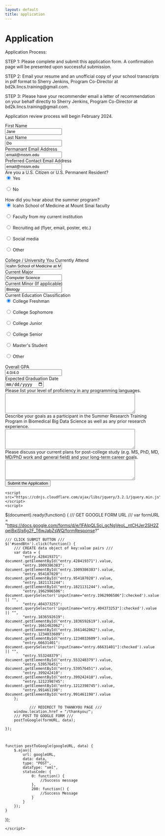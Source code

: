 ```yaml
---
layout: default
title: application
---
```




<div id="application">
  <h1 class="pageTitle">Application</h1>
  <iframe name="hidden_iframe" id="hidden_iframe" style="display:none;" ></iframe>
  <div class="">
    <p class="intro">Application Process:</p>
    <p>
STEP 1: Please complete and submit this application form. A confirmation page will be presented upon successful submission.</p>
<p>STEP 2: Email your resume and an unofficial copy of your school transcripts in pdf format to Sherry Jenkins, Program Co-Director at bd2k.lincs.training@gmail.com. </p>
<p>STEP 3: Please have your recommender email a letter of recommendation on your behalf directly to Sherry Jenkins, Program Co-Director at bd2k.lincs.training@gmail.com.</p>

<p>Application review process will begin February 2024.</p>


<div class="form-container">
    <div class="form-group row ">
      <label for="example-text-input" class="col-4 col-form-label">First Name</label>
      <div class="col-8">
        <input class="form-control" type="text" value="Jane" id="entry.428419371">
      </div>
    </div>
    <div class="form-group row">
      <label for="entry.1009386383" class="col-4 col-form-label">Last Name</label>
      <div class="col-8">
        <input class="form-control" type="text" value="Do" id="entry.1009386383">
      </div>
    </div>
    <div class="form-group row">
      <label for="entry.954187020" class="col-4 col-form-label">Permanant Email Address</label>
      <div class="col-8">
        <input class="form-control" type="email" value="email@mssm.edu" id="entry.954187020">
      </div>
    </div>
     <div class="form-group row">
      <label for="entry.1821131244" class="col-4 col-form-label">Preferred Contact Email Address</label>
      <div class="col-8">
        <input class="form-control" type="email" value="email@mssm.edu" id="entry.1821131244">
      </div>
      </div>
       <div class="form-group row">
      <label for="entry.1962906506" class="col-form-label">Are you a U.S. Citizen or U.S. Permanent Resident? </label>
      <div class="col-5">
        <input type="radio" id="i21" name="entry.1962906506" value="Yes" checked>
    <label for="i21"> Yes </label><br><br>
      <input type="radio" id="i24" name="entry.1962906506" value="No">
    <label for="i24"> No </label><br><br>
      </div></div>
       <div class="form-group row">
      <label for="entry.404373253" class="-4 col-form-label">How did you hear about the summer program?  </label>
      <div class="col-8">
        <input type="radio" id="i31" name="entry.404373253" value="Icahn School of Medicine at Mount Sinai faculty" checked>
    <label for="i31"> Icahn School of Medicine at Mount Sinai faculty </label><br><br>
      <input type="radio" id="i34" name="entry.404373253" value="Faculty from my current institution">
    <label for="i34"> Faculty from my current institution </label><br><br>
     <input type="radio" id="i37" name="entry.404373253" value="Recruiting ad (flyer, email, poster, etc.)">
    <label for="i37"> Recruiting ad (flyer, email, poster, etc.) </label><br><br>
     <input type="radio" id="i40" name="entry.404373253" value="Social media">
    <label for="i40"> Social media </label><br><br>
     <input type="radio" id="i43" name="entry.404373253" value="other">
    <label for="i43"> Other </label><br><br>
      </div></div>
        <div class="form-group row">
      <label for="entry.1836592619" class="col-4 col-form-label">College / University You Currently Attend
</label>
      <div class="col-8">
        <input class="form-control" type="text" value="Icahn School of Medicine at Mount Sinai" id="entry.1836592619">
      </div>
      </div>
        <div class="form-group row">
      <label for="entry.1661462062" class="col-4 col-form-label">Current Major
</label>
      <div class="col-8">
        <input class="form-control" type="text" value="Computer Science" id="entry.1661462062">
      </div>
      </div>
            <div class="form-group row">
      <label for="entry.1234033609" class="col-4 col-form-label">Current Minor (If applicable)
</label>
      <div class="col-8">
        <input class="form-control" type="text" value="Biology" id="entry.1234033609">
      </div>
      </div>
      <div class="form-group row">
      <label for="entry.66631401" class="col-4 col-form-label">Current Education Classification </label>
      <div class="col-8">
        <input type="radio" id="i62" name="entry.66631401" value="College Freshman" checked>
    <label for="i62"> College Freshman </label><br><br>
      <input type="radio" id="i65" name="entry.66631401" value="College Sophomore">
    <label for="i65"> College Sophomore </label><br><br>
     <input type="radio" id="i68" name="entry.66631401" value="College Junior">
    <label for="i68"> College Junior </label><br><br>
     <input type="radio" id="i71" name="entry.66631401" value="College Senior">
    <label for="i71"> College Senior </label><br><br>
     <input type="radio" id="i74" name="entry.66631401" value="Master's Student">
    <label for="i74"> Master's Student </label><br><br>
     <input type="radio" id="i77" name="entry.66631401" value="Other">
    <label for="i77"> Other </label><br><br>
      </div></div> 
       <div class="form-group row">
      <label for="entry.553248379" class="col-4 col-form-label"> Overall GPA
</label>
      <div class="col-8">
        <input class="form-control" type="text" value="4.0/4.0" id="entry.553248379">
      </div>
      </div>
          <div class="form-group row">
      <label for="entry.539576451" class="col-4 col-form-label">Expected Graduation Date
</label>
      <div class="col-8">
        <input class="form-control" type="date" value="Biology" id="entry.539576451">
      </div>
      </div>
       <div class="form-group ">
      <label for="entry.399242410" class="col-form-label">Please list your level of proficiency in any programming languages.</label>
      <div class="">
        <textarea class="form-control" type="text" value="Python 10/10" id="entry.399242410"  rows="4" cols="50"></textarea>
      </div>
      </div>
      <div class="form-group ">
      <label for="entry.1212398745" class="col-form-label">Describe your goals as a participant in the Summer Research Training Program in Biomedical Big Data Science as well as any prior research experience. </label>
      <div class="">
        <textarea class="form-control" type="text" id="entry.1212398745"  rows="4" cols="50"></textarea>
      </div>
      </div>
         <div class="form-group ">
      <label for="entry.991461198" class="col-form-label">Please discuss your current plans for post-college study (e.g. MS, PhD, MD, MD/PhD work and general field) and your long-term career goals. </label>
      <div class="">
        <textarea class="form-control" type="text" id="entry.991461198"  rows="4" cols="50"></textarea>
      </div>
      </div>
    <div class="row">
      <div class="col">
        <button id="sendBtn" type="button" class="btn btn-primary btn-lg btn-block">Submit the Application</button>
      </div>
    </div>
  </div>



    <script src="https://cdnjs.cloudflare.com/ajax/libs/jquery/3.2.1/jquery.min.js"></script>
    <script>
$(document).ready(function() {
    /// GET GOOGLE FORM URL ///
    var formURL = "https://docs.google.com/forms/d/e/1FAIpQLScj_gcNgVeoL_ntCHJer2SH2ZqeiBxiSls6g2F_T6wJabZsWQ/formResponse?"

    /// CLICK SUBMIT BUTTON ///
    $('#sendBtn').click(function() {
        /// CREATE data object of key:value pairs ///
        var data = {
            "entry.428419371": document.getElementById("entry.428419371").value,
            "entry.1009386383": document.getElementById("entry.1009386383").value,
            "entry.954187020": document.getElementById("entry.954187020").value,
            "entry.1821131244": document.getElementById("entry.1821131244").value,
            "entry.1962906506": document.querySelector('input[name="entry.1962906506"]:checked').value || "",
            "entry.404373253": document.querySelector('input[name="entry.404373253"]:checked').value || "",
            "entry.1836592619": document.getElementById("entry.1836592619").value,
            "entry.1661462062": document.getElementById("entry.1661462062").value,
            "entry.1234033609": document.getElementById("entry.1234033609").value,
            "entry.66631401": document.querySelector('input[name="entry.66631401"]:checked').value || "",
            "entry.553248379": document.getElementById("entry.553248379").value,
            "entry.539576451": document.getElementById("entry.539576451").value,
            "entry.399242410": document.getElementById("entry.399242410").value,
            "entry.1212398745": document.getElementById("entry.1212398745").value,
            "entry.991461198": document.getElementById("entry.991461198").value
        };

               /// REDIRECT TO THANKYOU PAGE ///
        window.location.href = "/thankyou/";
        /// POST TO GOOGLE FORM ///
        postToGoogle(formURL, data);

    });

    

    function postToGoogle(googleURL, data) {
        $.ajax({
            url: googleURL,
            data: data,
            type: "POST",
            dataType: "xml",
            statusCode: {
                0: function() {
                    //Success message
                },
                200: function() {
                    //Success Message
                }
            }
        });
    }
});

    </script>


  
</div>

